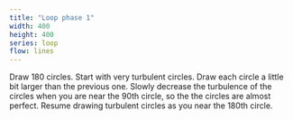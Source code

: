 ```yaml
---
title: "Loop phase 1"
width: 400
height: 400
series: loop
flow: lines
---
```


Draw 180 circles. Start with very turbulent circles. Draw each circle a little bit larger than the previous one. Slowly decrease the turbulence of the circles when you are near the 90th circle, so the the circles are almost perfect. Resume drawing turbulent circles as you near the 180th circle.

